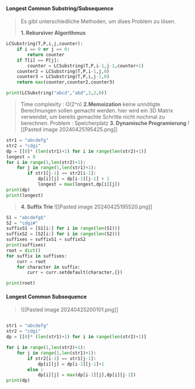 #### **Longest Common Substring/Subsequence**
>Es gibt unterschiedliche Methoden, um dises Problem zu lösen.
>
>**1. Rekursiver Algorithmus**
```python
LCSubstring(T,P,i,j,counter):
	if i == 0 or j == 0:
		return counter
	if T[i] == P[j]:
		counter = LCSubstring(T,P,i-1,j-1,counter+1)
	counter2 = LCSubstring(T,P,i-1,j,0)
	counter3 = LCSubstring(T,P,i,j-1,0)
	return max(counter,counter2,counter3)

print(LCSubstring("abcd","abd",3,2,0))
```
>Time complexity : O(2^n)
>**2.Memoization**
>keine unnötigte Berechnungen sollen gemacht werden.
>hier wird ein 3D Matrix verwendet, um bereits gemachte Schritte nicht nochmal zu berechnen.
>Problem : Speicherplatz 
>**3. Dynamische Programierung**
> ![[Pasted image 20240425195425.png]]
```python
str1 = "abcdefg"
str2 = "cdgi"
dp = [[0]* (len(str1)+1) for i in range(len(str2)+1)]
longest = 0
for i in range(1,len(str2)+1):
	for j in range(1,len(str1)+1):
		if str1[j-1] == str2[i-1]:
			dp[i][j] = dp[i-1][j-1] + 1
			longest = max(longest,dp[i][j])
print(dp)
print(longest)
```
> **4. Suffix Trie**
> ![[Pasted image 20240425195520.png]]
```python
S1 = "abcdefg$"
S2 = "cdgi#"
suffixS1 = [S1[i:] for i in range(len(S1))]
suffixS2 = [S2[i:] for i in range(len(S2))]
suffixes = suffixS1 + suffixS2
print(suffixes)
root = dict()
for suffix in suffixes:
	curr = root
	for character in suffix:
		curr = curr.setdefault(character,{})

print(root)
```


#### **Longest Common Subsequence**
>![[Pasted image 20240425200101.png]]
```python

str1 = "abcdefg"
str2 = "cdgi"
dp = [[0]* (len(str1)+1) for i in range(len(str2)+1)]

for i in range(1,len(str2)+1):
	for j in range(1,len(str1)+1):
		if str2[i-1] == str1[j-1]:
			dp[i][j] = dp[i-1][j-1]+1
		else : 
			dp[i][j] = max(dp[i-1][j],dp[i][j-1])
print(dp)
```